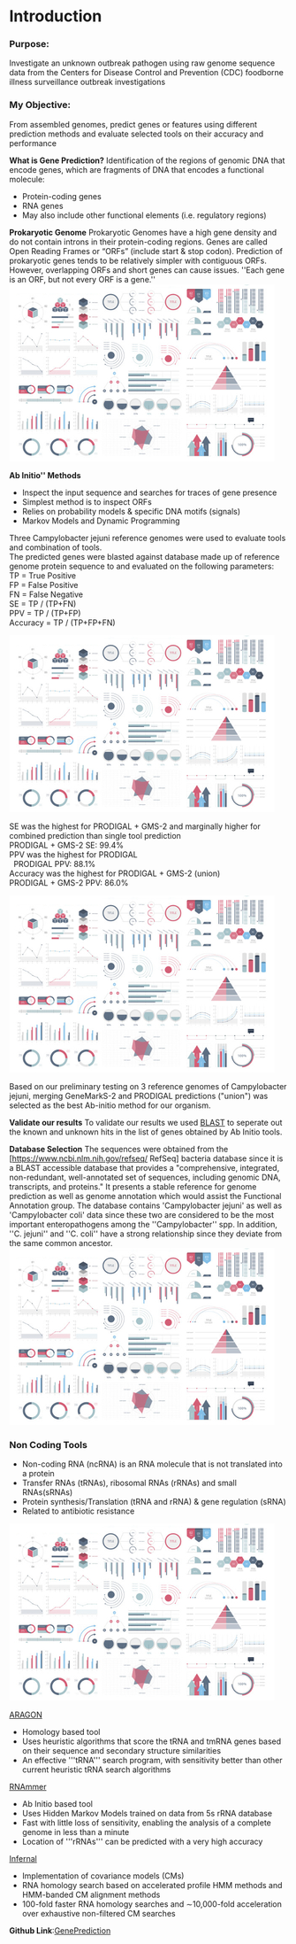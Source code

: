 # Introduction
### Purpose:
Investigate an unknown outbreak pathogen using raw genome sequence data from the Centers for Disease Control and Prevention (CDC) foodborne illness surveillance outbreak investigations

### My Objective:
From assembled genomes, predict genes or features using different prediction methods and evaluate selected tools on their accuracy and performance

**What is Gene Prediction?**
Identification of the regions of genomic DNA that encode genes, which are fragments of DNA that encodes a functional molecule: <br>
* Protein-coding genes <br>
* RNA genes <br>
* May also include other functional elements (i.e. regulatory regions) <br>

**Prokaryotic Genome**
Prokaryotic Genomes have a high gene density and do not contain introns in their protein-coding regions. Genes are called Open Reading Frames or “ORFs” (include start & stop codon). Prediction of prokaryotic genes tends to be relatively simpler with contiguous ORFs. However, overlapping ORFs and short genes can cause issues. ''Each gene is an ORF, but not every ORF is a gene.''
<img src="images/dummy_thumbnail.jpg?raw=true"/>
 
 **Ab Initio'' Methods**
* Inspect the input sequence and searches for traces of gene presence <br>
* Simplest method is to inspect ORFs <br>
* Relies on probability models & specific DNA motifs (signals) <br>
* Markov Models and Dynamic Programming <br>

Three Campylobacter jejuni reference genomes were used to evaluate tools and combination of tools. <br>
The predicted genes were blasted against database made up of reference genome protein sequence to and evaluated on the following parameters: <br>
TP = True Positive <br>
FP = False Positive <br>
FN = False Negative <br>
SE = TP / (TP+FN) <br>
PPV = TP / (TP+FP) <br>
Accuracy = TP / (TP+FP+FN) <br>

<img src="images/dummy_thumbnail.jpg?raw=true"/>

SE was the highest for PRODIGAL + GMS-2 and marginally higher for combined prediction than single tool prediction <br>
PRODIGAL + GMS-2 SE: 99.4% <br>
PPV was the highest for PRODIGAL <br> 
PRODIGAL PPV: 88.1% <br>
Accuracy was the highest for PRODIGAL + GMS-2 (union) <br>
PRODIGAL + GMS-2 PPV: 86.0% <br>

<img src="images/dummy_thumbnail.jpg?raw=true"/>

Based on our preliminary testing on 3 reference genomes of Campylobacter jejuni, merging GeneMarkS-2 and PRODIGAL predictions ("union") was selected as the best Ab-initio method for our organism. <br>

**Validate our results**
To validate our results we used  <a href="https://blast.ncbi.nlm.nih.gov/Blast.cgi?PAGE_TYPE=BlastDocs&DOC_TYPE=Download">BLAST</a> to seperate out the known and unknown hits in the list of genes obtained by Ab Initio tools. 

**Database Selection**
The sequences were obtained from the [https://www.ncbi.nlm.nih.gov/refseq/ RefSeq] bacteria database since it is a BLAST accessible database that provides a "comprehensive, integrated, non-redundant, well-annotated set of sequences, including genomic DNA, transcripts, and proteins." It presents a stable reference for genome prediction as well as genome annotation which would assist the Functional Annotation group. The database contains 'Campylobacter jejuni' as well as 'Campylobacter coli' data since these two are considered to be the most important enteropathogens among the ''Campylobacter'' spp. In addition, ''C. jejuni'' and ''C. coli'' have a strong relationship since they deviate from the same common ancestor.
<img src="images/dummy_thumbnail.jpg?raw=true"/>

### Non Coding Tools
* Non-coding RNA (ncRNA) is an RNA molecule that is not translated into a protein <br>
* Transfer RNAs (tRNAs), ribosomal RNAs (rRNAs) and small RNAs(sRNAs) <br>
* Protein synthesis/Translation (tRNA and rRNA) & gene regulation (sRNA) <br>
* Related to antibiotic resistance <br>
<img src="images/dummy_thumbnail.jpg?raw=true"/>

<a href="http://130.235.244.92/ARAGORN/">ARAGON</a>
* Homology based tool <br>
* Uses heuristic algorithms that score the tRNA and tmRNA genes based on their sequence and secondary structure similarities <br>
* An effective '''tRNA''' search program, with sensitivity better than other current heuristic tRNA search algorithms <br>

<a href="http://www.cbs.dtu.dk/services/RNAmmer/">RNAmmer</a>
* Ab Initio based tool <br>
* Uses Hidden Markov Models trained on data from 5s rRNA database <br>
* Fast with little loss of sensitivity, enabling the analysis of a complete genome in less than a minute <br>
* Location of '''rRNAs''' can be predicted with a very high accuracy <br>

<a href="http://eddylab.org/infernal/">Infernal</a> 
* Implementation of covariance models (CMs) <br>
* RNA homology search based on accelerated profile HMM methods and HMM-banded CM alignment methods <br>
* 100-fold faster RNA homology searches and ∼10,000-fold acceleration over exhaustive non-filtered CM searches <br>

**Github Link**:<a href="https://github.com/PaarthParekh/GenePrediction">GenePrediction</a>
